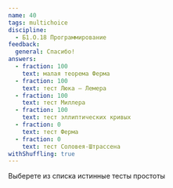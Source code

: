 ```yaml
---
name: 40
tags: multichoice
discipline:
  - Б1.О.18 Программирование
feedback:
  general: Спасибо!
answers:
  - fraction: 100
    text: малая теорема Ферма
  - fraction: 100
    text: тест Люка — Лемера
  - fraction: 100
    text: тест Миллера
  - fraction: 100
    text: тест эллиптических кривых
  - fraction: 0
    text: тест Ферма
  - fraction: 0
    text: тест Соловея-Штрассена
withShuffling: true
---
```


Выберете из списка истинные тесты простоты